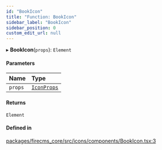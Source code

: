 ```yaml
---
id: "BookIcon"
title: "Function: BookIcon"
sidebar_label: "BookIcon"
sidebar_position: 0
custom_edit_url: null
---
```


▸ **BookIcon**(`props`): `Element`

#### Parameters

| Name | Type |
| :------ | :------ |
| `props` | [`IconProps`](../types/IconProps.md) |

#### Returns

`Element`

#### Defined in

[packages/firecms_core/src/icons/components/BookIcon.tsx:3](https://github.com/FireCMSco/firecms/blob/d45f3739/packages/firecms_core/src/icons/components/BookIcon.tsx#L3)
